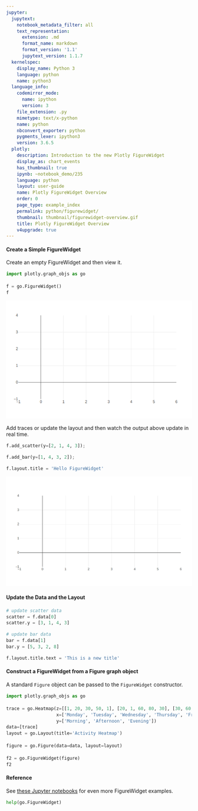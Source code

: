 ```yaml
---
jupyter:
  jupytext:
    notebook_metadata_filter: all
    text_representation:
      extension: .md
      format_name: markdown
      format_version: '1.1'
      jupytext_version: 1.1.7
  kernelspec:
    display_name: Python 3
    language: python
    name: python3
  language_info:
    codemirror_mode:
      name: ipython
      version: 3
    file_extension: .py
    mimetype: text/x-python
    name: python
    nbconvert_exporter: python
    pygments_lexer: ipython3
    version: 3.6.5
  plotly:
    description: Introduction to the new Plotly FigureWidget
    display_as: chart_events
    has_thumbnail: true
    ipynb: ~notebook_demo/235
    language: python
    layout: user-guide
    name: Plotly FigureWidget Overview
    order: 0
    page_type: example_index
    permalink: python/figurewidget/
    thumbnail: thumbnail/figurewidget-overview.gif
    title: Plotly FigureWidget Overview
    v4upgrade: true
---
```


#### Create a Simple FigureWidget
Create an empty FigureWidget and then view it.

```python
import plotly.graph_objs as go

f = go.FigureWidget()
f
```

<img src='https://raw.githubusercontent.com/michaelbabyn/plot_data/master/empty_fw.png'>


Add traces or update the layout and then watch the output above update in real time.

```python
f.add_scatter(y=[2, 1, 4, 3]);
```

```python
f.add_bar(y=[1, 4, 3, 2]);
```

```python
f.layout.title = 'Hello FigureWidget'
```

<img src='https://raw.githubusercontent.com/michaelbabyn/plot_data/master/figurewidget-create.gif'>


#### Update the Data and the Layout

```python
# update scatter data
scatter = f.data[0]
scatter.y = [3, 1, 4, 3]
```

```python
# update bar data
bar = f.data[1]
bar.y = [5, 3, 2, 8]
```

```python
f.layout.title.text = 'This is a new title'
```

#### Construct a FigureWidget from a Figure graph object


A standard `Figure` object can be passed to the `FigureWidget` constructor.

```python
import plotly.graph_objs as go

trace = go.Heatmap(z=[[1, 20, 30, 50, 1], [20, 1, 60, 80, 30], [30, 60, 1, -10, 20]],
                   x=['Monday', 'Tuesday', 'Wednesday', 'Thursday', 'Friday'],
                   y=['Morning', 'Afternoon', 'Evening'])
data=[trace]
layout = go.Layout(title='Activity Heatmap')

figure = go.Figure(data=data, layout=layout)

f2 = go.FigureWidget(figure)
f2
```

#### Reference


See [these Jupyter notebooks](https://github.com/jonmmease/plotly_ipywidget_notebooks) for even more FigureWidget examples.

```python
help(go.FigureWidget)
```
